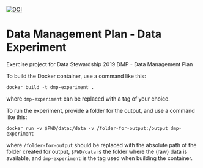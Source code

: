 [![DOI](https://zenodo.org/badge/DOI/10.5281/zenodo.2648326.svg)](https://zenodo.org/badge/latestdoi/2648326)

# Data Management Plan - Data Experiment

Exercise project for Data Stewardship 2019
DMP - Data Management Plan

To build the Docker container, use a command like this:
```
docker build -t dmp-experiment .
```
where `dmp-experiment` can be replaced with a tag of your choice.

To run the experiment, provide a folder for the output, and
use a command like this:
```
docker run -v $PWD/data:/data -v /folder-for-output:/output dmp-experiment
```
where `/folder-for-output` should be replaced with the absolute
path of the folder created for output, `$PWD/data` is the folder
where the (raw) data is available, and `dmp-experiment`
is the tag used when building the container.
